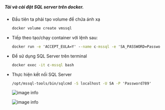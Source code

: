 ##### Tải và cài đặt SQL server trên docker.

- Đầu tiên ta phải tạo volume để chứa ánh xạ
  ```cmd
  docker volume create vmssql
  ```

- Tiếp theo tạo/chạy container với lệnh sau:

  ```cmd
  docker run -e 'ACCEPT_EULA=Y' --name c-mssql -e 'SA_PASSWORD=Password789' -p 1433:1433 -v vmssql:/var/opt/mssql -d mcr.microsoft.com/mssql/server:2017-latest
  ```

- Để sử dụng SQL Server trên terminal

  ```cmd
  docker exec -it c-mssql bash
  ```

- Thực hiện kết nối SQL Server

  ```cmd
  /opt/mssql-tools/bin/sqlcmd -S localhost -U SA -P 'Password789'
  ```

  ![image info](https://firebasestorage.googleapis.com/v0/b/dev-web-app-551e1.appspot.com/o/img%2Fdbms-lab02%2FScreen%20Shot%202020-11-26%20at%2019.18.46.png?alt=media&token=bd379b47-caad-4899-b2e0-6024c61f0391)

  ![image info](https://firebasestorage.googleapis.com/v0/b/dev-web-app-551e1.appspot.com/o/img%2Fdbms-lab02%2FScreen%20Shot%202020-11-26%20at%2019.19.44.png?alt=media&token=eaeffe49-e7b4-4512-8ce1-885e83d4390c)
